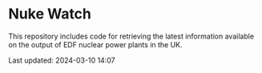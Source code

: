 # Nuke Watch

This repository includes code for retrieving the latest information available on the output of EDF nuclear power plants in the UK.

Last updated: 2024-03-10 14:07